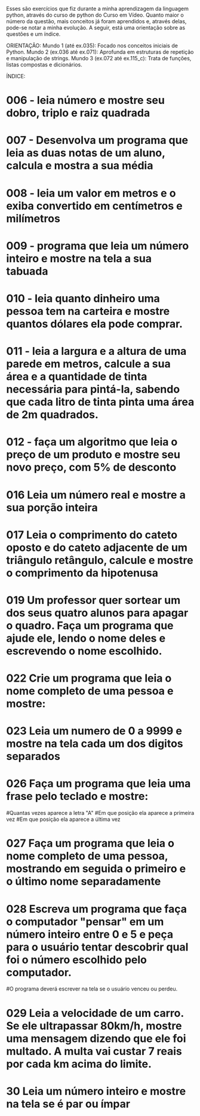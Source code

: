 ﻿Esses são exercícios que fiz durante a minha aprendizagem da linguagem python, através do curso de python do Curso em Vídeo.
Quanto maior o número da questão, mais conceitos já foram aprendidos e, através delas, pode-se notar a minha evolução.
A seguir, está uma orientação sobre as questões e um índice.

ORIENTAÇÃO:
Mundo 1 (até ex.035): Focado nos conceitos iniciais de Python.
Mundo 2 (ex.036 até ex.071): Aprofunda em estruturas de repetição e manipulação de strings.
Mundo 3 (ex.072 até ex.115_c): Trata de funções, listas compostas e dicionários.

ÍNDICE:
# 006 - leia número e mostre seu dobro, triplo e raiz quadrada
# 007 - Desenvolva um programa que leia as duas notas de um aluno, calcula e mostra a sua média
# 008 - leia um valor em metros e o exiba convertido em centímetros e milímetros
# 009 - programa que leia um número inteiro e mostre na tela a sua tabuada
# 010 - leia quanto dinheiro uma pessoa tem na carteira e mostre quantos dólares ela pode comprar.
# 011 - leia a largura e a altura de uma parede em metros, calcule a sua área e a quantidade de tinta necessária para pintá-la, sabendo que cada litro de tinta pinta uma área de 2m quadrados.
# 012 - faça um algoritmo que leia o preço de um produto e mostre seu novo preço, com 5% de desconto
# 016 Leia um número real e mostre a sua porção inteira
# 017 Leia o comprimento do cateto oposto e do cateto adjacente de um triângulo retângulo, calcule e mostre o comprimento da hipotenusa
# 019 Um professor quer sortear um dos seus quatro alunos para apagar o quadro. Faça um programa que ajude ele, lendo o nome deles e escrevendo o nome escolhido.
# 022 Crie um programa que leia o nome completo de uma pessoa e mostre:
# 023 Leia um numero de 0 a 9999 e mostre na tela cada um dos digitos separados
# 026 Faça um programa que leia uma frase pelo teclado e mostre:
#Quantas vezes aparece a letra "A"
#Em que posição ela aparece a primeira vez
#Em que posição ela aparece a última vez
# 027 Faça um programa que leia o nome completo de uma pessoa, mostrando em seguida o primeiro e o último nome separadamente
# 028 Escreva um programa que faça o computador "pensar" em um número inteiro entre 0 e 5 e peça para o usuário tentar descobrir qual foi o número escolhido pelo computador.
#O programa deverá escrever na tela se o usuário venceu ou perdeu.
# 029 Leia a velocidade de um carro. Se ele ultrapassar 80km/h, mostre uma mensagem dizendo que ele foi multado. A multa vai custar 7 reais por cada km acima do limite.
# 30 Leia um número inteiro e mostre na tela se é par ou ímpar



